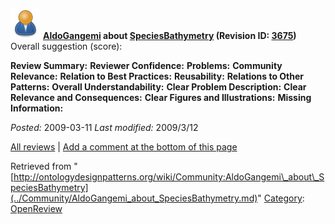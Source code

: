 [![](../images/thumb/a/a6/ODPUser.png/48px-ODPUser.png)](../Image/ODPUser.png.md "ODPUser.png")
__[AldoGangemi](../User/AldoGangemi.md "User:AldoGangemi") about [SpeciesBathymetry](../Submissions/SpeciesBathymetry.md "Submissions:SpeciesBathymetry") (Revision ID: [3675](../Submissions/SpeciesBathymetry@oldid=3675.md "http://ontologydesignpatterns.org/wiki/Submissions:SpeciesBathymetry?oldid=3675"))__
Overall suggestion (score): 




 __Review Summary:__ 
__Reviewer Confidence:__ 
__Problems:__ 
__Community Relevance:__ 
__Relation to Best Practices:__ 
__Reusability:__ 
__Relations to Other Patterns:__ 
__Overall Understandability:__ 
__Clear Problem Description:__ 
__Clear Relevance and Consequences:__ 
__Clear Figures and Illustrations:__ 
__Missing Information:__ 

_Posted:_ 2009-03-11 _Last modified:_ 2009/3/12



[All reviews](../Reviews/Main.md "Reviews:Main") | [Add a comment at the bottom of this page](index.php@title=Odp%253AAdd_comment&target=../Community/AldoGangemi_about_SpeciesBathymetry.md#New_comment "http://ontologydesignpatterns.org/wiki/index.php?title=Odp:Add_comment&target=Community:AldoGangemi_about_SpeciesBathymetry#New_comment")


Retrieved from "[http://ontologydesignpatterns.org/wiki/Community:AldoGangemi\_about\_SpeciesBathymetry](../Community/AldoGangemi_about_SpeciesBathymetry.md)"
 [Category](http://ontologydesignpatterns.org/wiki/Special:Categories "Special:Categories"): [OpenReview](../Category/OpenReview.md "Category:OpenReview")